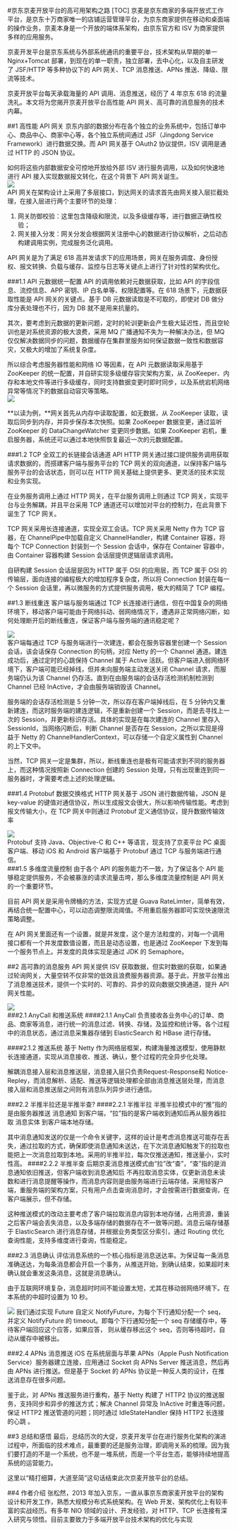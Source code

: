 #京东京麦开放平台的高可用架构之路
[TOC]
京麦是京东商家的多端开放式工作平台，是京东十万商家唯一的店铺运营管理平台，为京东商家提供在移动和桌面端的操作业务，京麦本身是一个开放的端体系架构，由京东官方和 ISV 为商家提供多样的应用服务。

京麦开发平台是京东系统与外部系统通讯的重要平台，技术架构从早期的单一 Nginx+Tomcat 部署，到现在的单一职责，独立部署，去中心化，以及自主研发了 JSF/HTTP 等多种协议下的 API 网关、TCP 消息推送、APNs 推送、降级、限流等技术。

京麦开放平台每天承载海量的 API 调用、消息推送，经历了 4 年京东 618 的流量洗礼。本文将为您揭开京麦开放平台高性能 API 网关、高可靠的消息服务的技术内幕。

##1 高性能 API 网关
京东内部的数据分布在各个独立的业务系统中，包括订单中心、商品中心、商家中心等，各个独立系统间通过 JSF（Jingdong Service Framework）进行数据交换。而 API 网关基于 OAuth2 协议提供，ISV 调用是通过 HTTP 的 JSON 协议。

如何将这些内部数据安全可控地开放给外部 ISV 进行服务调用，以及如何快速地进行 API 接入实现数据报文转化，在这个背景下 API 网关诞生。  
![](img/JD001.jpg)  
API 网关在架构设计上采用了多层接口，到达网关的请求首先由网关接入层拦截处理，在接入层进行两个主要环节的处理：

1. 网关防御校验：这里包含降级和限流，以及多级缓存等，进行数据正确性校验；
2. 网关接入分发：网关分发会根据网关注册中心的数据进行协议解析，之后动态构建调用实例，完成服务泛化调用。

API 网关是为了满足 618 高并发请求下的应用场景，网关在服务调度、身份授权、报文转换、负载与缓存、监控与日志等关键点上进行了针对性的架构优化。

###1.1 API 元数据统一配置
API 的调用依赖对元数据获取，比如 API 的字段信息、流控信息、APP 密钥、IP 白名单等、权限配置等。在 618 场景下，元数据获取性能是 API 网关的关键点。基于 DB 元数据读取是不可取的，即使对 DB 做分库分表处理也不行，因为 DB 就不是用来抗量的。

其次，要考虑到元数据的更新问题，定时的轮训更新会产生极大延迟性，而且空轮训也是对系统资源的极大浪费，采用 MQ 广播通知不失为一种解决办法，但 MQ 仅仅解决数据同步的问题，数据缓存在集群里服务如何保证数据一致性和数据容灾，又极大的增加了系统复杂度。

所以综合考虑服务器性能和网络 IO 等因素，在 API 元数据读取采用基于 ZooKeeper 的统一配置，并自研实现多级缓存容灾架构方案，从 ZooKeeper、内存和本地文件等进行多级缓存，同时支持数据变更时即时同步，以及系统宕机网络异常等情况下的数据自动容灾等策略。  
![](img/JD002.jpg)  

**以读为例，**网关首先从内存中读取配置，如无数据，从 ZooKeeper 读取，读取后同步到内存，并异步保存本次快照。如果 ZooKeeper 数据变更，通过监听 ZooKeeper 的 DataChangeWatcher 变更同步数据。如果 ZooKeeper 宕机，重启服务器，系统还可以通过本地快照恢复最近一次的元数据配置。

###1.2 TCP 全双工的长链接会话通道
API HTTP 网关通过接口提供服务调用获取请求数据的，而搭建客户端与服务平台的 TCP 网关的双向通道，以保持客户端与服务平台的会话状态，则可以在 HTTP 网关基础上提供更多、更灵活的技术实现和业务实现。

在业务服务调用上通过 HTTP 网关，在平台服务调用上则通过 TCP 网关，实现平台与业务解耦，并且平台采用 TCP 通道还可以增加对平台的控制力，在此背景下诞生了 TCP 网关。

TCP 网关采用长连接通道，实现全双工会话。TCP 网关采用 Netty 作为 TCP 容器，在 ChannelPipe中加载自定义 ChannelHandler，构建 Container 容器，将每个 TCP Connection 封装到一个 Session 会话中，保存在 Container 容器中，由 Container 容器构建 Session 会话层提供逻辑层请求调用。

自研构建 Session 会话层是因为 HTTP 属于 OSI 的应用层，而 TCP 属于 OSI 的传输层，面向连接的编程极大的增加程序复杂度，所以将 Connection 封装在每一个 Session 会话里，再以微服务的方式提供服务调用，极大的精简了 TCP 编程。

##1.3 断线重连
客户端与服务端通过 TCP 长连接进行通信，但在中国复杂的网络环境下，移动客户端可能由于网络抖动、弱网络情况下，遭遇非正常网络闪断，如何处理断开后的断线重连，保证客户端与服务端的通讯稳定呢？

![](img/JD003.jpg)  
客户端每通过 TCP 与服务端进行一次建连，都会在服务容器里创建一个 Session 会话，该会话保存 Connection 的句柄，对应 Netty 的一个 Channel 通道。建连成功后，通过定时的心跳保持 Channel 属于 Active 活跃。但客户端进入弱网络环境下，客户端可能已经掉线，但并未向服务端主动发送关闭 Channel 请求，而服务端仍认为该 Channel 仍存活。直到在由服务端的会话存活检测机制检测到 Channel 已经 InActive，才会由服务端销毁该 Channel。

服务端的会话存活检测是 5 分钟一次，所以存在客户端掉线后，在 5 分钟内又重新建连，而这时服务端的建连逻辑，不是重新创建一个 Session，而是去寻找上一次的 Session，并更新标识存活。具体的实现是在每次建连的 Channel 里存入 SessionId，当网络闪断后，判断 Channel 是否存在 Session，之所以实现是得益于 Netty 的 ChannelHandlerContext，可以存储一个自定义属性到 Channel 的上下文中。

当然，TCP 网关一定是集群，所以，断线重连也是极有可能请求到不同的服务器上，而这种情况按照新 Connection 创建的 Session 处理，只有出现重连到同一服务器时，才需要考虑上述的处理逻辑。

###1.4 Protobuf 数据交换格式
HTTP 网关基于 JSON 进行数据传输，JSON 是 key-value 的键值对通信协议，所以生成报文会很大，所以影响传输性能。考虑到报文传输大小，在 TCP 网关中则通过 Protobuf 定义通信协议，提升数据传输效率  

![](img/JD004.jpg)  
Protobuf 支持 Java、Objective-C 和 C++ 等语言，现支持了京麦平台 PC 桌面客户端、移动 iOS 和 Android 客户端基于 Protobuf 通过 TCP 与服务端进行通信。  
###1.5 多维度流量控制
由于各个 API 的服务能力不一致，为了保证各个 API 能够稳定提供服务，不会被暴涨的请求流量击垮，那么多维度流量控制是 API 网关的一个重要环节。

目前 API 网关是采用令牌桶的方法，实现方式是 Guava RateLimter，简单有效，再结合统一配置中心，可以动态调整限流阈值。不用重启服务器即可实现快速限流策略调整。

在 API 网关里面还有一个设置，就是并发度，这个是方法粒度的，对每一个调用接口都有一个并发度数值设置，而且是动态设置，也是通过 ZooKeeper 下发到每一个服务节点上。并发度的具体实现是通过 JDK 的 Semaphore。

##2 高可靠的消息服务
API 网关提供 ISV 获取数据，但实时数据的获取，如果通过轮询网关，大量空转不仅非常的低效且浪费服务器资源。基于此，开放平台推出了消息推送技术，提供一个实时的、可靠的、异步的双向数据交换通道，提升 API 网关性能。

![](img/JD005.jpg)  
###2.1 AnyCall 和推送系统
####2.1.1 AnyCall
负责接收各业务中心的订单、商品、商家等消息，进行统一的消息过滤、转换、存储，及监控和统计等。各个过程中的消息状态，通过消息采集器存储到 ElasticSearch 和 HBase 进行存储。

####2.1.2 推送系统
基于 Netty 作为网络层框架，构建海量推送模型，使用静默长连接通道，实现从消息接收、推送、确认，整个过程的完全异步化处理。

解耦消息接入层和消息推送层，消息接入层只负责Request-Response和 Notice-Repley，而消息解析、适配、推送等逻辑处理都全部由消息推送层处理，而消息接入层和消息推送层之间则有消息队列异步进行通信。

###2.2 半推半拉还是半推半查?
####2.2.1 半推半拉
半推半拉模式中的“推”指的是由服务器推送 消息通知 到客户端，“拉”指的是客户端收到通知后再从服务器拉取 消息实体 到客户端本地存储。

其中消息通知发送的仅是一个命令关键字，这样的设计是考虑消息推送可能存在丢失，通过拉取的方式，确保即使消息通知未送达，在下次消息通知触发下的拉取也能把上一次消息拉取到本地。采用的半推半拉，每次仅推送通知，推送量小，实时性高。
####2.2.2 半推半查
后期京麦消息推送模式由“拉”改“查”，“查”指的是消息通知依旧推送，但客户端收到消息通知后 不再拉取消息实体，仅更新消息未读数和进行消息提醒等操作，而消息内容则是由服务端进行云端存储，采用轻客户端，重服务端的架构方案，只有用户点击查询消息时，才会按需进行数据查询，在客户端展示，但不存储。

这种推送模式的改动主要考虑了客户端拉取消息内容到本地存储，占用资源，重装之后客户端会丢失消息，以及多端存储的数据存在不一致等问题。消息云端存储基于 ElasticSearch 进行消息存储，并根据业务类型区分索引，通过 Routing 优化查询性能，支持多维度进行查询，性能稳定。

###2.3 消息确认
评估消息系统的一个核心指标是消息送达率。为保证每一条消息准确送达，为每条消息都会开启一个事务，从推送开始，到确认结束，如果超时未确认就会重发这条消息，这就是消息确认。

由于互联网环境复杂，消息超时时间不能设置太短，尤其在移动弱网络环境下。在本系统的中超时设置为 10 秒。

![](img/JD006.jpg) 
我们通过实现 Future 自定义 NotifyFuture，为每个下行通知分配一个 seq，并定义 NotifyFuture 的 timeout。即每个下行通知分配一个 seq 存储缓存中，等待客户端回应这个应答，如果应答， 则从缓存移出这个 seq，否则等待超时，自动从缓存中被移出。  

###2.4 APNs 消息推送
iOS 在系统层面与苹果 APNs（Apple Push Notification Service）服务器建立连接，应用通过 Socket 向 APNs Server 推送消息，然后再由 APNs 进行推送。但是基于 Socket 的 APNs 协议是一种反人类的设计，在推送消息存在很多问题。

鉴于此，对 APNs 推送服务进行重构，基于 Netty 构建了 HTTP2 协议的推送服务，支持同步和异步的推送方式；解决 Channel 异常及 InActive 时重连等问题，保证 HTTP2 推送管道的问题；同时通过 IdleStateHandler 保持 HTTP2 长连接的心跳 。

##3 总结和感悟
最后，总结历次的大促，京麦开发平台在进行服务化架构的演进过程中，所面临的技术难点，最重要的还是服务治理，即调用关系的梳理。因为我们要打造的不是一个系统，也不是一堆系统，而是一个平台生态，能够持续地提高系统的运营能力。

这里以“精打细算，大道至简”这句话结束此次京麦开放平台的总结。

##4 作者介绍
张松然，2013 年加入京东，一直从事京东商家麦开放平台的架构设计和开发工作，熟悉大规模分布式系统架构。在 Web 开发、架构优化上有较丰富的实战经历。有多年 NIO 领域的设计、开发经验，对 HTTP、TCP 长连接有深入研究与领悟。目前主要致力于多端开放平台技术架构的优化与实现

